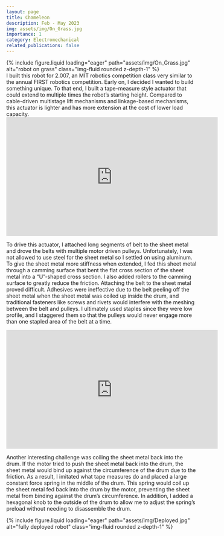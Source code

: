 ```yaml
---
layout: page
title: Chameleon
description: Feb - May 2023
img: assets/img/On_Grass.jpg
importance: 1
category: Electromechanical
related_publications: false
---
```



<div class="row justify-content-center">
    <div class="col-sm-6">
        {% include figure.liquid loading="eager" path="assets/img/On_Grass.jpg" alt="robot on grass" class="img-fluid rounded z-depth-1" %}
    </div>
</div>
I built this robot for 2.007, an MIT robotics competition class very similar to the annual FIRST robotics competition. Early on, I decided I wanted to build something unique. To that end, I built a tape-measure style actuator that could extend to multiple times the robot’s starting height. Compared to cable-driven multistage lift mechanisms and linkage-based mechanisms, this actuator is lighter and has more extension at the cost of lower load capacity.


<div class="embed-responsive embed-responsive-16by9 mt-4 mb-3">
    <iframe width="560" height="315" src="https://www.youtube.com/embed/S9tTV08RGLg?si=YW_k1_idS0zDjmhA" title="YouTube video player" frameborder="0" allow="accelerometer; autoplay; clipboard-write; encrypted-media; gyroscope; picture-in-picture; web-share" referrerpolicy="strict-origin-when-cross-origin" allowfullscreen></iframe>
</div>

To drive this actuator, I attached long segments of belt to the sheet metal and drove the belts with multiple motor driven pulleys. Unfortunately, I was not allowed to use steel for the sheet metal so I settled on using aluminum. To give the sheet metal more stiffness when extended, I fed this sheet metal through a camming surface that bent the flat cross section of the sheet metal into a “U”-shaped cross section. I also added rollers to the camming surface to greatly reduce the friction. Attaching the belt to the sheet metal proved difficult. Adhesives were ineffective due to the belt peeling off the sheet metal when the sheet metal was coiled up inside the drum, and traditional fasteners like screws and rivets would interfere with the meshing between the belt and pulleys. I ultimately used staples since they were low profile, and I staggered them so that the pulleys would never engage more than one stapled area of the belt at a time.


<div class="embed-responsive embed-responsive-16by9 mt-4 mb-3">
    <iframe width="560" height="315" src="https://www.youtube.com/embed/zHvNdmEc9qw?si=4me_YudO6wL_gSeI" title="YouTube video player" frameborder="0" allow="accelerometer; autoplay; clipboard-write; encrypted-media; gyroscope; picture-in-picture; web-share" referrerpolicy="strict-origin-when-cross-origin" allowfullscreen></iframe>
</div>

Another interesting challenge was coiling the sheet metal back into the drum. If the motor tried to push the sheet metal back into the drum, the sheet metal would bind up against the circumference of the drum due to the friction. As a result, I imitated what tape measures do and placed a large constant force spring in the middle of the drum. This spring would coil up the sheet metal fed back into the drum by the motor, preventing the sheet metal from binding against the drum’s circumference. In addition, I added a hexagonal knob to the outside of the drum to allow me to adjust the spring’s preload without needing to disassemble the drum.

<div class="row justify-content-center">
    <div class="col-sm-6 mt-3">
        {% include figure.liquid loading="eager" path="assets/img/Deployed.jpg" alt="fully deployed robot" class="img-fluid rounded z-depth-1" %}
    </div>
</div>

